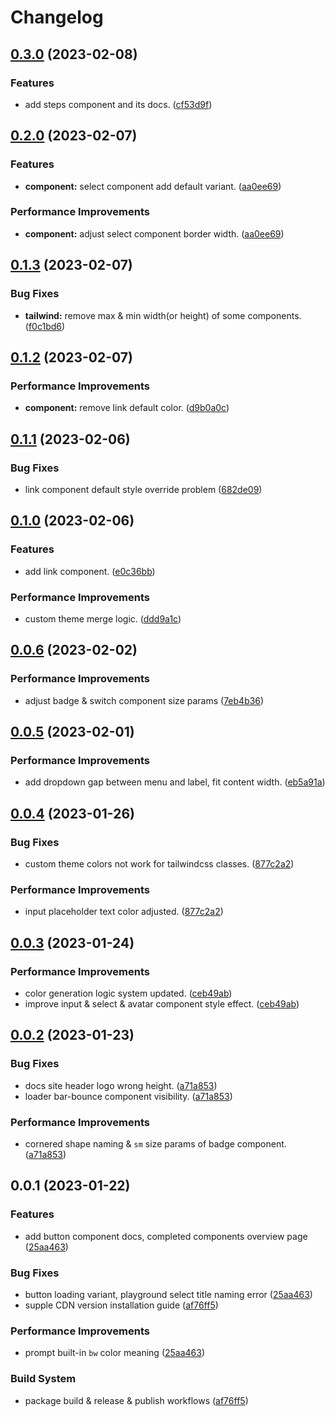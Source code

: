# Changelog

## [0.3.0](https://github.com/riccox/sira/compare/v0.2.0...v0.3.0) (2023-02-08)


### Features

* add steps component and its docs. ([cf53d9f](https://github.com/riccox/sira/commit/cf53d9fd06eb6b158d4b7de75a1553eb626a15c2))

## [0.2.0](https://github.com/riccox/sira/compare/v0.1.3...v0.2.0) (2023-02-07)


### Features

* **component:** select component add default variant. ([aa0ee69](https://github.com/riccox/sira/commit/aa0ee690595c3d5c2e16669466754171470f4114))


### Performance Improvements

* **component:** adjust select component border width. ([aa0ee69](https://github.com/riccox/sira/commit/aa0ee690595c3d5c2e16669466754171470f4114))

## [0.1.3](https://github.com/riccox/sira/compare/v0.1.2...v0.1.3) (2023-02-07)


### Bug Fixes

* **tailwind:** remove max & min width(or height) of some components. ([f0c1bd6](https://github.com/riccox/sira/commit/f0c1bd62f360eab9cd8832d27c99b101ad7f0417))

## [0.1.2](https://github.com/riccox/sira/compare/v0.1.1...v0.1.2) (2023-02-07)


### Performance Improvements

* **component:** remove link default color. ([d9b0a0c](https://github.com/riccox/sira/commit/d9b0a0c52ab777d8222afdd0cfa53f560c151e36))

## [0.1.1](https://github.com/riccox/sira/compare/v0.1.0...v0.1.1) (2023-02-06)


### Bug Fixes

* link component default style override problem ([682de09](https://github.com/riccox/sira/commit/682de09fae3cafd4763c0a7f5c18854545810549))

## [0.1.0](https://github.com/riccox/sira/compare/v0.0.6...v0.1.0) (2023-02-06)


### Features

* add link component. ([e0c36bb](https://github.com/riccox/sira/commit/e0c36bbe925920d5374afd235b86364ae1396e22))


### Performance Improvements

* custom theme merge logic. ([ddd9a1c](https://github.com/riccox/sira/commit/ddd9a1c31a5d623c82ec6f5cc7b0cbe79d325f15))

## [0.0.6](https://github.com/riccox/sira/compare/v0.0.5...v0.0.6) (2023-02-02)


### Performance Improvements

* adjust badge & switch component size params ([7eb4b36](https://github.com/riccox/sira/commit/7eb4b364b405c0ca1bd6dfa6d0f628cc31387bf9))

## [0.0.5](https://github.com/riccox/sira/compare/v0.0.4...v0.0.5) (2023-02-01)


### Performance Improvements

* add dropdown gap between menu and label, fit content width. ([eb5a91a](https://github.com/riccox/sira/commit/eb5a91ab5329ca5432488ad39a630a54808b31db))

## [0.0.4](https://github.com/riccox/sira/compare/v0.0.3...v0.0.4) (2023-01-26)


### Bug Fixes

* custom theme colors not work for tailwindcss classes. ([877c2a2](https://github.com/riccox/sira/commit/877c2a2f54e12d5ee495d6586ddec8b12a5e222d))


### Performance Improvements

* input placeholder text color adjusted. ([877c2a2](https://github.com/riccox/sira/commit/877c2a2f54e12d5ee495d6586ddec8b12a5e222d))

## [0.0.3](https://github.com/riccox/sira/compare/v0.0.2...v0.0.3) (2023-01-24)


### Performance Improvements

* color generation logic system updated. ([ceb49ab](https://github.com/riccox/sira/commit/ceb49ab5b58a88b12e390546e16fbbff92868aff))
* improve input & select & avatar component style effect. ([ceb49ab](https://github.com/riccox/sira/commit/ceb49ab5b58a88b12e390546e16fbbff92868aff))

## [0.0.2](https://github.com/riccox/sira/compare/v0.0.1...v0.0.2) (2023-01-23)


### Bug Fixes

* docs site header logo wrong height. ([a71a853](https://github.com/riccox/sira/commit/a71a853c8ed529489f835b9b5ad267d48314850f))
* loader bar-bounce component visibility. ([a71a853](https://github.com/riccox/sira/commit/a71a853c8ed529489f835b9b5ad267d48314850f))


### Performance Improvements

* cornered shape naming & `sm` size params of badge component. ([a71a853](https://github.com/riccox/sira/commit/a71a853c8ed529489f835b9b5ad267d48314850f))

## 0.0.1 (2023-01-22)


### Features

* add button component docs, completed components overview page ([25aa463](https://github.com/riccox/sira/commit/25aa46380fb468b6768693a79416bf40642f8788))


### Bug Fixes

* button loading variant, playground select title naming error ([25aa463](https://github.com/riccox/sira/commit/25aa46380fb468b6768693a79416bf40642f8788))
* supple CDN version installation guide ([af76ff5](https://github.com/riccox/sira/commit/af76ff574c06a509b224b2c667a2b663f85c158d))


### Performance Improvements

* prompt built-in `bw` color meaning ([25aa463](https://github.com/riccox/sira/commit/25aa46380fb468b6768693a79416bf40642f8788))


### Build System

* package build & release & publish workflows ([af76ff5](https://github.com/riccox/sira/commit/af76ff574c06a509b224b2c667a2b663f85c158d))
